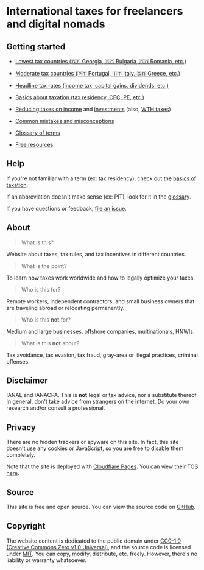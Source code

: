 # International taxes for freelancers and digital nomads

## Getting started

- [Lowest tax countries (🇬🇪 Georgia, 🇧🇬 Bulgaria, 🇷🇴 Romania, etc.)](./lowest-tax-countries.md)

- [Moderate tax countries (🇵🇹 Portugal, 🇮🇹 Italy, 🇬🇷 Greece, etc.)](./moderate-tax-countries.md)

- [Headline tax rates (income tax, capital gains, dividends, etc.)](./headline-tax-rates.md)

- [Basics about taxation (tax residency, CFC, PE, etc.)](./basics-of-taxation.md)

- [Reducing taxes on income](./tax-optimization-strategies.md) and [investments](./taxes-on-investments.md) (also, [WTH taxes](./withholding-taxes.md))

- [Common mistakes and misconceptions](./common-mistakes.md)

- [Glossary of terms](./glossary.md)

- [Free resources](./resources.md)

## Help

If you're not familiar with a term (ex: tax residency), check out the [basics of taxation](./basics-of-taxation.md).

If an abbreviation doesn't make sense (ex: PIT), look for it in the [glossary](./glossary.md).

If you have questions or feedback, [file an issue](https://github.com/marilius12/taxes/issues).

## About

> What is this?

Website about taxes, tax rules, and tax incentives in different countries.

> What is the point?

To learn how taxes work worldwide and how to legally optimize your taxes.

> Who is this for?

Remote workers, independent contractors, and small business owners that are traveling abroad or relocating permanently.

> Who is this **not** for?

Medium and large businesses, offshore companies, multinationals, HNWIs.

> What is this **not** about?

Tax avoidance, tax evasion, tax fraud, gray-area or illegal practices, criminal offenses.

## Disclaimer

IANAL and IANACPA. This is **not** legal or tax advice, nor a substitute thereof. In general, don't take advice from strangers on the internet. Do your own research and/or consult a professional.

## Privacy

There are no hidden trackers or spyware on this site. In fact, this site doesn't use any cookies or JavaScript, so you are free to disable them completely.

Note that the site is deployed with [Cloudflare Pages](https://pages.cloudflare.com/). You can view their TOS [here](https://www.cloudflare.com/terms/).

## Source

This site is free and open source. You can view the source code on [GitHub](https://github.com/marilius12/taxes).

## Copyright

The website content is dedicated to the public domain under [CC0-1.0 (Creative Commons Zero v1.0 Universal)](https://creativecommons.org/publicdomain/zero/1.0/), and the source code is licensed under [MIT](https://opensource.org/licenses/mit-license.php). You can copy, modify, distribute, etc. freely. However, there's no liability or warranty whatsoever.
